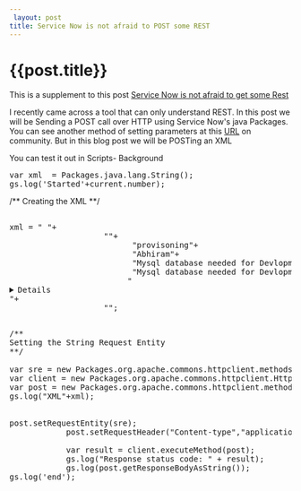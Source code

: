 ```yaml
---
 layout: post
title: Service Now is not afraid to POST some REST
--- 
```

 {{post.title}}
======================================================
This is a supplement to this post <a href= "http://www.john-james-andersen.com/blog/service-now/service-now-is-not-afraid-to-get-rest.html">Service Now is not afraid to get some Rest</a>

I recently came across a  tool that can only understand REST. In this post we will be Sending a POST call over HTTP using Service Now's java Packages.
You can see another method of setting parameters at this <a href= "http://community.service-now.com/forum/4902"> URL</a> on community. But in this blog post we will be POSTing an XML


You can test it out in Scripts- Background
<pre lang="javascript">
var xml  = Packages.java.lang.String();
gs.log('Started'+current.number);
</pre>
/**
Creating the XML
**/
<pre lang="xml">

xml = "<?xml version=\"1.0\" encoding=\"UTF-8\"?> "+
					"<action>"+
					      "<type>provisoning</type>"+
					      "<program>Abhiram</program>"+
					      "<name>Mysql database needed for Devlopment Env</name>"+
					      "<description>Mysql database needed for Devlopment Env</description> "+     
					     " <details>"+
					      	    "<attribute>"+
					      	    	"<id>cloudProvider</id>"+
					      	    	"<value>private</value>"+
					      	   " </attribute>"+
					      
						    "<attribute>"+
							"<id>serviceOffering</id>"+
							"<value>small</value>"+
						   "</attribute>"+
					
					
					      	    "<attribute>"+
					      	    	"<id>quantity</id>"+
					      	    	"<value>1</value>"+
					      	    "</attribute>"+
					      	  
					
					      	   " <attribute>"+
					      	    	"<id>platform</id>"+
					      	    	"<value>linux</value>"+
					      	    "</attribute>"+
					
					
					      	    "<attribute>"+
					      	    	"<id>os</id>"+
					      	    	"<value>Redhat</value>"+
					      	   " </attribute>"+
					
					
					      	    "<attribute>"+
					      	    	"<id>osVersion</id>"+
					      	    	"<value>Redhat6.2</value>"+
					      	    "</attribute>"+
					
					
					      	    "<attribute>"+
					      	    	"<id>softwareversion</id>"+
					      	    	"<value>mysql-5.1.47-4.el6</value>"+
					      	    "</attribute>"+
                                                    
      						     "<attribute>"+
					      	    	"<id>taskid</id>"+
					      	    	"<value>"+current.number+"</value>"+
					      	    "</attribute>"+
                                                    
								
								
								
					      "</details>"+
					"</action>";
</pre>


<pre lang="javascript">

/**
Setting the String Request Entity
**/
				
var sre = new Packages.org.apache.commons.httpclient.methods.StringRequestEntity(xml);
var client = new Packages.org.apache.commons.httpclient.HttpClient();
var post = new Packages.org.apache.commons.httpclient.methods.PostMethod("http://321.566.677.155:8080/Prov/action/doAction.xml");
gs.log("XML"+xml);


post.setRequestEntity(sre); 
            post.setRequestHeader("Content-type","application/xml"); 
                 
            var result = client.executeMethod(post);
            gs.log("Response status code: " + result);         
            gs.log(post.getResponseBodyAsString());
gs.log('end'); 
            
</pre>
